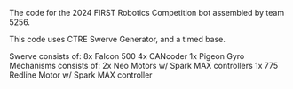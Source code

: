 The code for the 2024 FIRST Robotics Competition bot assembled by team 5256.

This code uses CTRE Swerve Generator, and a timed base.

Swerve consists of:
  8x Falcon 500
  4x CANcoder
  1x Pigeon Gyro
Mechanisms consists of:
  2x Neo Motors w/ Spark MAX controllers
  1x 775 Redline Motor w/ Spark MAX controller
